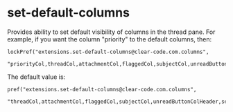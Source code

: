 set-default-columns
===================

Provides ability to set default visibility of columns in the thread pane.
For example, if you want the column "priority" to the default columns, then:

    lockPref("extensions.set-default-columns@clear-code.com.columns",
      "priorityCol,threadCol,attachmentCol,flaggedCol,subjectCol,unreadButtonColHeader,senderCol,recipientCol,junkStatusCol,dateCol,locationCol");

The default value is:

    pref("extensions.set-default-columns@clear-code.com.columns",
      "threadCol,attachmentCol,flaggedCol,subjectCol,unreadButtonColHeader,senderCol,recipientCol,junkStatusCol,dateCol,locationCol");

